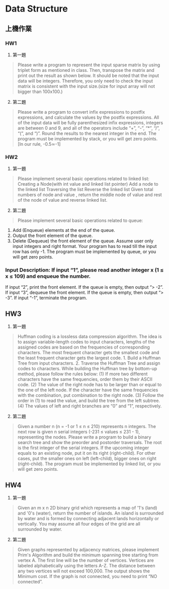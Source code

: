 # Data Structure

## 上機作業

### HW1
1. 第一題
> Please write a program to represent the input sparse matrix by using triplet form as mentioned in class. Then, transpose the matrix and print out the result as shown below. It should be noted that the input data will be integers. Therefore, you only need to check the input matrix is consistent with the input size.(size for input array will not bigger than 100x100.)

2. 第二題
> Please write a program to convert infix expressions to postfix expressions, and calculate the values by the postfix expressions. All of the input data will be fully parenthesized infix expressions, integers are between 0 and 9, and all of the operators include “+”, “-”, “*”, “/”, “(”, and “)”. Round the results to the nearest integer in the end. The program must be implemented by stack, or you will get zero points. [In our rule, -0.5≃-1]

### HW2
1. 第一題
> Please implement several basic operations related to linked list: Creating a Node(with int value and linked list pointer) Add a node to the linked list Traversing the list Reverse the linked list Given total numbers of node and value , return the middle node of value and rest of the node of value and reverse linked list.

2. 第二題
> Please implement several basic operations related to queue:
1. Add (Enqueue) elements at the end of the queue.
2. Output the front element of the queue.
3. Delete (Dequeue) the front element of the queue.
Assume user only input integers and right format. Your program has to read till the input row has only -1.
The program must be implemented by queue, or you will get zero points.

### Input Description: If input “1”, please read another integer x (1 ≤ x ≤ 109) and enqueue the number.
If input “2”, print the front element. If the queue is empty, then output “> -2”.
If input “3”, dequeue the front element. If the queue is empty, then output “> -3”.
If input “-1”, terminate the program.

## HW3
1. 第一題
> Huffman coding is a lossless data compression algorithm. The idea is to assign variable-length codes to input characters, lengths of the assigned codes are based on the frequencies of corresponding characters. The most frequent character gets the smallest code and the least frequent character gets the largest code. 1. Build a Huffman Tree from input characters. 2. Traverse the Huffman Tree and assign codes to characters.
While building the Huffman tree by bottom-up method, please follow the rules below:
(1) If more two different characters have the same frequencies, order them by their ASCII code.
(2) The value of the right node has to be larger than or equal to the one of the left node. If the character have the same frequencies with the combination, put combination to the right node.
(3) Follow the order in (1) to read the value, and build the tree from the left subtree.
(4) The values of left and right branches are “0” and “1”, respectively.

2. 第二題
> Given a number n (n = -1 or 1 ≤ n ≤ 210) represents n integers. The next row is given n serial integers (-231 ≤ values ≤ 231 - 1), representing the nodes. Please write a program to build a binary search tree and show the preorder and postorder traversals. The root is the first integer of the serial integers. If the upcoming integer equals to an existing node, put it on its right (right-child). For other cases, put the smaller ones on left (left-child), bigger ones on right (right-child). The program must be implemented by linked list, or you will get zero points.


## HW4
1. 第一題
> Given an m x n 2D binary grid which represents a map of '1's (land) and '0's (water), return the number of islands.
An island is surrounded by water and is formed by connecting adjacent lands horizontally or vertically. You may assume all four edges of the grid are all surrounded by water.

2. 第二題
> Given graphs represented by adjacency matrices, please implement Prim's Algorithm and build the minimum spanning tree starting from vertex A. The first line will be the number of vertices. Vertices are labeled alphabetically using the letters A-Z. The distance between any two vertices will not exceed 100,000. The output shows the Minimum cost. If the graph is not connected, you need to print “NO connected”.